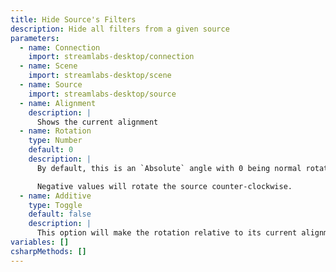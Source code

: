 ```yaml
---
title: Hide Source's Filters
description: Hide all filters from a given source
parameters:
  - name: Connection
    import: streamlabs-desktop/connection
  - name: Scene
    import: streamlabs-desktop/scene
  - name: Source
    import: streamlabs-desktop/source
  - name: Alignment
    description: |
      Shows the current alignment
  - name: Rotation
    type: Number
    default: 0
    description: |
      By default, this is an `Absolute` angle with 0 being normal rotation, valid range `-360`{lang=cs} to `+360`{lang=cs},

      Negative values will rotate the source counter-clockwise.
  - name: Additive
    type: Toggle
    default: false
    description: |
      This option will make the rotation relative to its current alignment, rather than overwriting
variables: []
csharpMethods: []
---
```

